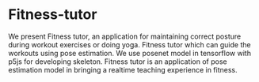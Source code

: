 # Fitness-tutor
We present Fitness tutor, an application for maintaining correct posture during workout exercises or doing yoga. Fitness tutor which can guide the workouts using pose estimation. We use posenet model in tensorflow with p5js for developing skeleton. Fitness tutor is an application of pose estimation model in bringing a realtime teaching experience in fitness.
